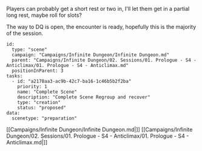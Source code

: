 Players can probably get a short rest or two in, I'll let them get in a partial long rest, maybe roll for slots? 

The way to DQ is open, the encounter is ready, hopefully this is the majority of the session.

```RpgManager4
id: 
  type: "scene"
  campaign: "Campaigns/Infinite Dungeon/Infinite Dungeon.md"
  parent: "Campaigns/Infinite Dungeon/02. Sessions/01. Prologue - S4 - Anticlimax/01. Prologue - S4 - Anticlimax.md"
  positionInParent: 3
tasks: 
  - id: "a2178aa3-ac9b-42c7-ba16-1c46b5b2f2ba"
    priority: 1
    name: "Complete Scene"
    description: "Complete Scene Regroup and recover"
    type: "creation"
    status: "proposed"
data: 
  scenetype: "preparation"
```

[[Campaigns/Infinite Dungeon/Infinite Dungeon.md|]]
[[Campaigns/Infinite Dungeon/02. Sessions/01. Prologue - S4 - Anticlimax/01. Prologue - S4 - Anticlimax.md|]]